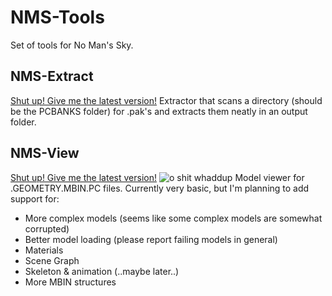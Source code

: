 # NMS-Tools
Set of tools for No Man's Sky.

## NMS-Extract
[Shut up! Give me the latest version!](https://github.com/HugoPeters/NMS-Tools/releases/tag/0.1)
Extractor that scans a directory (should be the PCBANKS folder) for .pak's and extracts them neatly in an output folder.

## NMS-View
[Shut up! Give me the latest version!](https://github.com/HugoPeters/NMS-Tools/releases/tag/0.1)
![o shit whaddup](http://i.imgur.com/vMc0eLS.png)
Model viewer for .GEOMETRY.MBIN.PC files. Currently very basic, but I'm planning to add support for:

* More complex models (seems like some complex models are somewhat corrupted)
* Better model loading (please report failing models in general)
* Materials
* Scene Graph
* Skeleton & animation (..maybe later..)
* More MBIN structures

